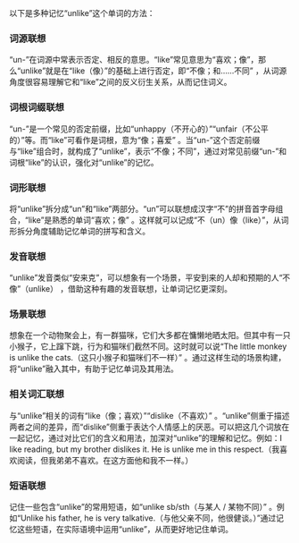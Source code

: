 以下是多种记忆“unlike”这个单词的方法：

### 词源联想
“un-”在词源中常表示否定、相反的意思。“like”常见意思为“喜欢；像”，那么“unlike”就是在“like（像）”的基础上进行否定，即“不像；和……不同” ，从词源角度很容易理解它和“like”之间的反义衍生关系，从而记住词义。

### 词根词缀联想
“un-”是一个常见的否定前缀，比如“unhappy（不开心的）”“unfair（不公平的）”等。而“like”可看作是词根，意为“像；喜爱” 。当“un-”这个否定前缀与“like”组合时，就构成了“unlike”，表示“不像；不同”，通过对常见前缀“un-”和词根“like”的认识，强化对“unlike”的记忆。

### 词形联想
将“unlike”拆分成“un”和“like”两部分。“un”可以联想成汉字“不”的拼音首字母组合，“like”是熟悉的单词“喜欢；像” 。这样就可以记成“不（un）像（like）”，从词形拆分角度辅助记忆单词的拼写和含义。

### 发音联想
“unlike”发音类似“安来克”，可以想象有一个场景，平安到来的人却和预期的人“不像”（unlike） ，借助这种有趣的发音联想，让单词记忆更深刻。

### 场景联想
想象在一个动物聚会上，有一群猫咪，它们大多都在慵懒地晒太阳。但其中有一只小猴子，它上蹿下跳，行为和猫咪们截然不同。这时就可以说“The little monkey is unlike the cats.（这只小猴子和猫咪们不一样）” 。通过这样生动的场景构建，将“unlike”融入其中，有助于记忆单词及其用法。

### 相关词汇联想
与“unlike”相关的词有“like（像；喜欢）”“dislike（不喜欢）” 。“unlike”侧重于描述两者之间的差异，而“dislike”侧重于表达个人情感上的厌恶。可以把这几个词放在一起记忆，通过对比它们的含义和用法，加深对“unlike”的理解和记忆。例如：I like reading, but my brother dislikes it. He is unlike me in this respect.（我喜欢阅读，但我弟弟不喜欢。在这方面他和我不一样。）

### 短语联想
记住一些包含“unlike”的常用短语，如“unlike sb/sth（与某人 / 某物不同）” 。例如“Unlike his father, he is very talkative.（与他父亲不同，他很健谈。）”通过记忆这些短语，在实际语境中运用“unlike”，从而更好地记住单词。 